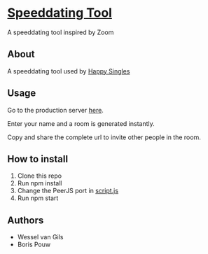 # [Speeddating Tool](https://happy-chat-avans.herokuapp.com/)

A speeddating tool inspired by Zoom

## About

A speeddating tool used by [Happy Singles](https://github.com/Perunaz/HappySingles)

## Usage

Go to the production server [here](https://happy-chat-avans.herokuapp.com/).

Enter your name and a room is generated instantly.

Copy and share the complete url to invite other people in the room.

## How to install

1. Clone this repo
2. Run npm install
3. Change the PeerJS port in [script.js](public/script.js)
4. Run npm start

## Authors

- Wessel van Gils
- Boris Pouw